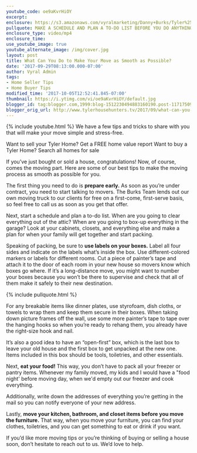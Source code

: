 ```yaml
---
youtube_code: oe9aKvrHiOY
excerpt:
enclosure: https://s3.amazonaws.com/vyralmarketing/Danny+Burks/Tyler%252C%2520TX%2520Real%2520Estate-%2520Moving%2520made%2520easy.mp4
pullquote: MAKE A SCHEDULE AND PLAN A TO-DO LIST BEFORE YOU DO ANYTHING.
enclosure_type: video/mp4
enclosure_time:
use_youtube_image: true
youtube_alternate_image: /img/cover.jpg
layout: post
title: What Can You Do to Make Your Move as Smooth as Possible?
date: '2017-09-29T08:13:00.000-07:00'
author: Vyral Admin
tags:
- Home Seller Tips
- Home Buyer Tips
modified_time: '2017-10-05T12:52:41.845-07:00'
thumbnail: https://i.ytimg.com/vi/oe9aKvrHiOY/default.jpg
blogger_id: tag:blogger.com,1999:blog-1512230494883160190.post-1171750905349102293
blogger_orig_url: http://www.tylerhousehunters.tv/2017/09/what-can-you-do-to-make-your-move-as.html
---
```

{% include youtube.html %}
We have a few tips and tricks to share with you that will make your move simple and stress-free.

Want to sell your Tyler Home? Get a FREE home value report
Want to buy a Tyler Home? Search all homes for sale


If you’ve just bought or sold a house, congratulations! Now, of course, comes the moving part. Here are some of our best tips to make the moving process as smooth as possible for you.

The first thing you need to do is **prepare early.** As soon as you’re under contract, you need to start talking to movers. The Burks Team lends out our own moving truck to our clients for free on a first-come, first-serve basis, so feel free to call us as soon as you get that offer.

Next, start a schedule and plan a to-do list. When are you going to clear everything out of the attic? When are you going to box-up everything in the garage? Look at your cabinets, closets, and everything else and make a plan for when your family will get together and start packing.

Speaking of packing, be sure to **use labels on your boxes.** Label all four sides and indicate on the labels what’s inside the box. Use different-colored markers or labels for different rooms. Cut a piece of painter’s tape and attach it to the door of each room in your new house so movers know which boxes go where. If it’s a long-distance move, you might want to number your boxes because you won’t be there to supervise and check that all of them make it safely to their new destination.

{% include pullquote.html %}

For any breakable items like dinner plates, use styrofoam, dish cloths, or towels to wrap them and keep them secure in their boxes. When taking down picture frames off the wall, use some more painter’s tape to tape over the hanging hooks so when you’re ready to rehang them, you already have the right-size hook and nail.

It’s also a good idea to have an “open-first” box, which is the last box to leave your old house and the first box to get unpacked at the new one. Items included in this box should be tools, toiletries, and other essentials.

Next, **eat your food!** This way, you don’t have to pack all your freezer or pantry items. Whenever my family moved, my kids and I would have a "food night' before moving day, when we'd empty out our freezer and cook everything.

Additionally, write down the addresses of everything you’re getting in the mail so you can notify everyone of your new address.

Lastly, **move your kitchen, bathroom, and closet items before you move the furniture.** That way, when you move your furniture, you can find your clothes, toiletries, and you can get something to eat or drink if you want.

If you’d like more moving tips or you’re thinking of buying or selling a house soon, don’t hesitate to reach out to us. We’d love to help.
